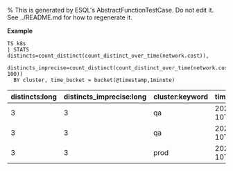 % This is generated by ESQL's AbstractFunctionTestCase. Do not edit it. See ../README.md for how to regenerate it.

**Example**

```esql
TS k8s
| STATS distincts=count_distinct(count_distinct_over_time(network.cost)),
        distincts_imprecise=count_distinct(count_distinct_over_time(network.cost, 100))
  BY cluster, time_bucket = bucket(@timestamp,1minute)
```

| distincts:long | distincts_imprecise:long | cluster:keyword | time_bucket:datetime |
| --- | --- | --- | --- |
| 3 | 3 | qa | 2024-05-10T00:17:00.000Z |
| 3 | 3 | qa | 2024-05-10T00:15:00.000Z |
| 3 | 3 | prod | 2024-05-10T00:09:00.000Z |


